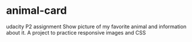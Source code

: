 # animal-card
udacity P2 assignment
Show picture of my favorite animal  and information about it.
A project to practice responsive images and CSS
